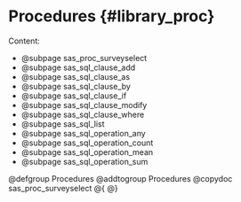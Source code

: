 # Procedures {#library_proc}

Content:

- @subpage sas_proc_surveyselect
- @subpage sas_sql_clause_add
- @subpage sas_sql_clause_as
- @subpage sas_sql_clause_by
- @subpage sas_sql_clause_if
- @subpage sas_sql_clause_modify
- @subpage sas_sql_clause_where
- @subpage sas_sql_list
- @subpage sas_sql_operation_any
- @subpage sas_sql_operation_count
- @subpage sas_sql_operation_mean
- @subpage sas_sql_operation_sum

@defgroup Procedures
@addtogroup Procedures
@copydoc sas_proc_surveyselect
@{
@}
